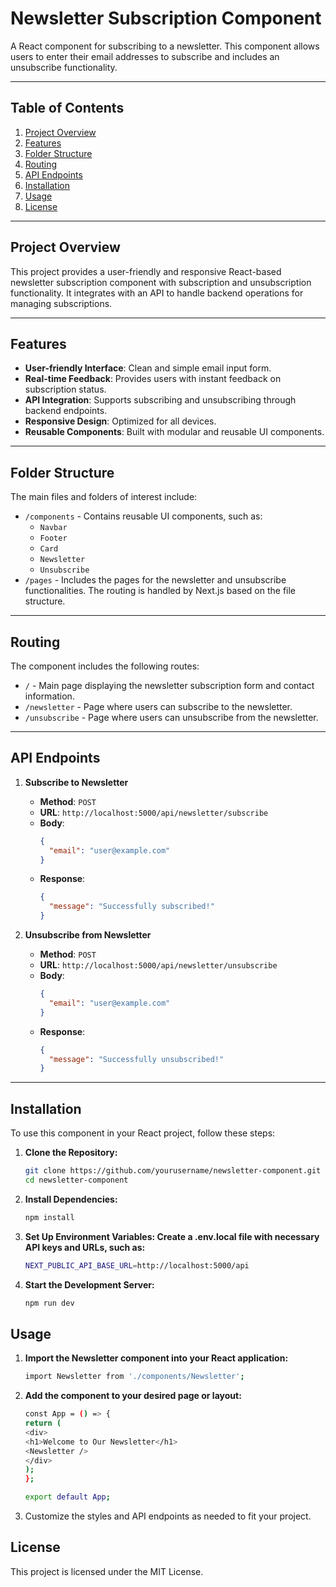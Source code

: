 # Newsletter Subscription Component

A React component for subscribing to a newsletter. This component allows users to enter their email addresses to subscribe and includes an unsubscribe functionality.

---

## Table of Contents
1. [Project Overview](#project-overview)
2. [Features](#features)
3. [Folder Structure](#folder-structure)
4. [Routing](#routing)
5. [API Endpoints](#api-endpoints)
6. [Installation](#installation)
7. [Usage](#usage)
8. [License](#license)

---

## Project Overview

This project provides a user-friendly and responsive React-based newsletter subscription component with subscription and unsubscription functionality. It integrates with an API to handle backend operations for managing subscriptions.

---

## Features

- **User-friendly Interface**: Clean and simple email input form.
- **Real-time Feedback**: Provides users with instant feedback on subscription status.
- **API Integration**: Supports subscribing and unsubscribing through backend endpoints.
- **Responsive Design**: Optimized for all devices.
- **Reusable Components**: Built with modular and reusable UI components.

---

## Folder Structure

The main files and folders of interest include:

- `/components` - Contains reusable UI components, such as:
  - `Navbar`
  - `Footer`
  - `Card`
  - `Newsletter`
  - `Unsubscribe`
- `/pages` - Includes the pages for the newsletter and unsubscribe functionalities. The routing is handled by Next.js based on the file structure.

---

## Routing

The component includes the following routes:

- `/` - Main page displaying the newsletter subscription form and contact information.
- `/newsletter` - Page where users can subscribe to the newsletter.
- `/unsubscribe` - Page where users can unsubscribe from the newsletter.

---

## API Endpoints

1. **Subscribe to Newsletter**
   - **Method**: `POST`
   - **URL**: `http://localhost:5000/api/newsletter/subscribe`
   - **Body**:
     ```json
     {
       "email": "user@example.com"
     }
     ```
   - **Response**:
     ```json
     {
       "message": "Successfully subscribed!"
     }
     ```

2. **Unsubscribe from Newsletter**
   - **Method**: `POST`
   - **URL**: `http://localhost:5000/api/newsletter/unsubscribe`
   - **Body**:
     ```json
     {
       "email": "user@example.com"
     }
     ```
   - **Response**:
     ```json
     {
       "message": "Successfully unsubscribed!"
     }
     ```

---

## Installation

To use this component in your React project, follow these steps:

1. **Clone the Repository:**
   ```bash
   git clone https://github.com/yourusername/newsletter-component.git
   cd newsletter-component

2. **Install Dependencies:**
   ```bash
   npm install

3. **Set Up Environment Variables: Create a .env.local file with necessary API keys and URLs, such as:**
   ```bash
   NEXT_PUBLIC_API_BASE_URL=http://localhost:5000/api
   
4. **Start the Development Server:**
   ```bash
   npm run dev

## Usage

1. **Import the Newsletter component into your React application:**
   ```bash
   import Newsletter from './components/Newsletter';

2. **Add the component to your desired page or layout:**
   ```bash
   const App = () => {
   return (
   <div>
   <h1>Welcome to Our Newsletter</h1>
   <Newsletter />
   </div>
   );
   };

   export default App;

3. Customize the styles and API endpoints as needed to fit your project.

## License
This project is licensed under the MIT License.
